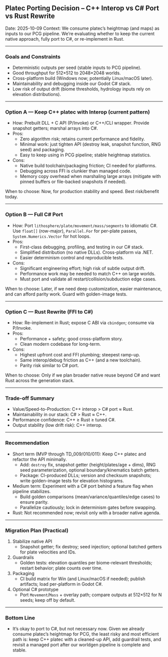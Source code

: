 ## Platec Porting Decision – C++ Interop vs C# Port vs Rust Rewrite

Date: 2025-10-09
Context: We consume platec’s heightmap (and maps) as inputs to our PCG pipeline. We’re evaluating whether to keep the current native approach, fully port to C#, or re-implement in Rust.

---

### Goals and Constraints
- Deterministic outputs per seed (stable inputs to PCG pipeline).
- Good throughput for 512×512 to 2048×2048 worlds.
- Cross-platform build (Windows now; potentially Linux/macOS later).
- Maintainability and debugging inside our Godot C# stack.
- Low risk of output drift (biome thresholds, hydrology inputs rely on elevation distributions).

---

### Option A — Keep C++ platec with Interop (current pattern)
- How: Prebuilt DLL + C API (P/Invoke) or C++/CLI wrapper. Provide snapshot getters; marshal arrays into C#.
- Pros:
  - Zero algorithm risk; retains current performance and fidelity.
  - Minimal work: just tighten API (destroy leak, snapshot function, RNG seed) and packaging.
  - Easy to keep using in PCG pipeline; stable heightmap statistics.
- Cons:
  - Native build toolchain/packaging friction; CI needed for platforms.
  - Debugging across FFI is clunkier than managed code.
  - Memory copy overhead when marshaling large arrays (mitigate with pinned buffers or file-backed snapshots if needed).

When to choose: Now, for production stability and speed. Best risk/benefit today.

---

### Option B — Full C# Port
- How: Port `lithosphere/plate/movement/mass/segments` to idiomatic C#. Use `float[]` (row-major), `Parallel.For` for per-plate passes, `System.Numerics.Vector` for hot loops.
- Pros:
  - First-class debugging, profiling, and testing in our C# stack.
  - Simplified distribution (no native DLLs). Cross-platform via .NET.
  - Easier determinism control and reproducible tests.
- Cons:
  - Significant engineering effort; high risk of subtle output drift.
  - Performance work may be needed to match C++ on large worlds.
  - Must port and validate all restart/collision/subduction edge cases.

When to choose: Later, if we need deep customization, easier maintenance, and can afford parity work. Guard with golden-image tests.

---

### Option C — Rust Rewrite (FFI to C#)
- How: Re-implement in Rust; expose C ABI via `cbindgen`; consume via P/Invoke.
- Pros:
  - Performance + safety; good cross-platform story.
  - Clean modern codebase for long-term.
- Cons:
  - Highest upfront cost and FFI plumbing; steepest ramp-up.
  - Same interop/debug friction as C++ (and a new toolchain).
  - Parity risk similar to C# port.

When to choose: Only if we plan broader native reuse beyond C# and want Rust across the generation stack.

---

### Trade-off Summary
- Value/Speed-to-Production: C++ interop > C# port ≈ Rust.
- Maintainability in our stack: C# > Rust ≈ C++.
- Performance confidence: C++ ≥ Rust ≥ tuned C#.
- Output stability (low drift risk): C++ interop.

---

### Recommendation
- Short term (MVP through TD_009/010/011): Keep C++ platec and refactor the API minimally.
  - Add: `destroy` fix, snapshot getter (height/plates/age + dims), RNG seed parameterization, optional boundary/kinematics batch getters.
  - Package: CI-produced DLLs; version and checksum snapshots; write golden-image tests for elevation histograms.
- Medium term: Experiment with a C# port behind a feature flag when pipeline stabilizes.
  - Build golden comparisons (mean/variance/quantiles/edge cases) to ensure parity.
  - Parallelize cautiously; lock in determinism gates before swapping.
- Rust: Not recommended now; revisit only with a broader native agenda.

---

### Migration Plan (Practical)
1) Stabilize native API
   - Snapshot getter; fix destroy; seed injection; optional batched getters for plate velocities and IDs.
2) Guardrails
   - Golden tests: elevation quantiles per biome-relevant thresholds; restart behavior; plate counts over time.
3) Packaging
   - CI build matrix for Win (and Linux/macOS if needed); publish artifacts; load per-platform in Godot C#.
4) Optional C# prototype
   - Port `Movement`/`Mass` + overlay path; compare outputs at 512×512 for N seeds; keep off by default.

---

### Bottom Line
- It’s okay to port to C#, but not necessary now. Given we already consume platec’s heightmap for PCG, the least risky and most efficient path is: keep C++ platec with a cleaned-up API, add guardrail tests, and revisit a managed port after our worldgen pipeline is complete and stable.
